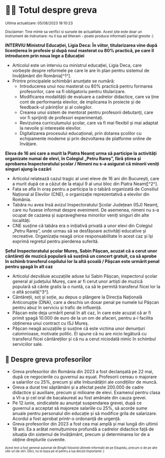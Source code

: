 # 👩‍🏫 Totul despre greva
<sub>Ultima actualizare: 05/08/2023 18:10:23</sub>

<sub>Disclaimer: Tine minte sa verifici si sursele de actualitate. Acest site este doar un instrument de indrumare: nu il lua ad litteram - poate produce informatii partial gresite :)</sub>

**INTERVIU Ministrul Educației, Ligia Deca: În viitor, titularizarea vine după licențierea în profesie și după noul masterat cu 80% practică, pe care îl introducem prin noua lege a Educației**
- Articolul este un interviu cu ministrul educației, Ligia Deca, care vorbește despre reformele pe care le are în plan pentru sistemul de învățământ din România[^1^].
- Printre principalele schimbări anunțate se numără:
    - Introducerea unui nou masterat cu 80% practică pentru formarea profesorilor, care va fi obligatoriu pentru titularizare.
    - Modificarea modalității de evaluare a cadrelor didactice, care va ține cont de performanța elevilor, de implicarea în proiecte și de feedback-ul părinților și al colegilor.
    - Crearea unui sistem de mentorat pentru profesorii debutanți, care vor fi sprijiniți de profesori experimentați.
    - Revizuirea curriculumului școlar, care va fi mai flexibil și mai adaptat la nevoile și interesele elevilor.
    - Digitalizarea procesului educațional, prin dotarea școlilor cu echipamente moderne și prin dezvoltarea de platforme online de învățare.

**Eleva de 16 ani care a murit la Piatra Neamț urma să participe la activități organizate numai de elevi, în Colegiul „Petru Rareș”, fără știrea și aprobarea Inspectoratului școlar / Nimeni nu s-a asigurat că minorii veniți singuri ajung la cazări**
- Articolul relatează cazul tragic al unei eleve de 16 ani din București, care a murit după ce a căzut de la etajul 9 al unui bloc din Piatra Neamț[^2^].
- Fata se afla în oraș pentru a participa la o tabără organizată de Consiliul Național al Elevilor (CNE), o organizație reprezentativă a elevilor din România.
- Tabăra nu avea însă avizul Inspectoratului Școlar Județean (ISJ) Neamț, care nu fusese informat despre eveniment. De asemenea, nimeni nu s-a ocupat de cazarea și supravegherea minorilor veniți singuri din alte localități.
- CNE susține că tabăra era o inițiativă privată a unor elevi din Colegiul „Petru Rareș”, unde urmau să se desfășoare activități educative și recreative. Organizația neagă orice responsabilitate în acest caz și își exprimă regretul pentru pierderea suferită.

**Șeful Inspectoratului școlar Mureș, Sabin Pășcan, acuzat că a cerut unor cântăreți de muzică populară să susțină un concert gratuit, ca să aprobe în schimb transferul copilului lor la altă școală / Pășcan este urmărit penal pentru șpagă în alt caz**
- Articolul dezvăluie acuzațiile aduse lui Sabin Pășcan, inspectorul școlar general al județului Mureș, care ar fi cerut unor artiști de muzică populară să cânte gratis la o nuntă, ca să le permită transferul fiicei lor la o altă școală[^3^].
- Cântăreții, soț și soție, au depus o plângere la Direcția Națională Anticorupție (DNA), care a deschis un dosar penal pe numele lui Pășcan pentru abuz în serviciu și trafic de influență.
- Pășcan este deja urmărit penal în alt caz, în care este acuzat că ar fi primit șpagă 10.000 de euro de la un om de afaceri, pentru a-i facilita obținerea unui contract cu ISJ Mureș.
- Pășcan neagă acuzațiile și susține că este victima unor denunțuri calomnioase, motivate politic. El spune că nu are nicio legătură cu transferul fiicei cântăreților și că nu a cerut niciodată nimic în schimbul serviciilor sale.

## 🏫 Despre greva profesorilor
- Greva profesorilor din România din 2023 a fost declanșată pe 22 mai, după ce negocierile cu guvernul au eșuat. Profesorii cereau o majorare a salariilor cu 25%, precum și alte îmbunătățiri ale condițiilor de muncă.
- Greva a durat trei săptămâni și a afectat peste 200.000 de cadre didactice și auxiliare, precum și milioane de elevi. Examenul pentru clasa a VI-a și cel oral de bacalaureat au fost amânate din cauza grevei.
- Pe 12 iunie, sindicatele au anunțat suspendarea grevei, după ce guvernul a acceptat să majoreze salariile cu 25%, să acorde sume anuale pentru personalul din educație și să modifice grila de salarizare. Acordul a fost aprobat printr-o ordonanță de urgență.
- Greva profesorilor din 2023 a fost cea mai amplă și mai lungă din ultimii 18 ani. Ea a arătat nemulțumirea profundă a cadrelor didactice față de situația din sistemul de învățământ, precum și determinarea lor de a obține drepturile cuvenite.


<sub><sub>Acest text a fost generat automat de BingAI folosind ultimele informatii de pe Edupedu, precum si de pe alte site-uri de stiri. Deci, nu te baza pe el pentru a lua decizii importante :)</sub></sub>